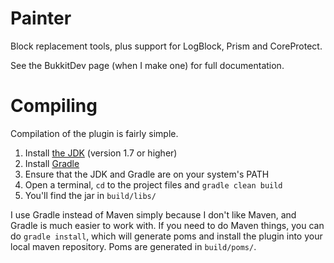 Painter
=======

Block replacement tools, plus support for LogBlock, Prism and CoreProtect.

See the BukkitDev page (when I make one) for full documentation.

Compiling
=========

Compilation of the plugin is fairly simple.

1. Install [the JDK](http://www.oracle.com/technetwork/java/javase/downloads/jdk7-downloads-1880260.html) (version 1.7 or higher)
2. Install [Gradle](http://www.gradle.org/)
3. Ensure that the JDK and Gradle are on your system's PATH
4. Open a terminal, `cd` to the project files and `gradle clean build`
5. You'll find the jar in `build/libs/`

I use Gradle instead of Maven simply because I don't like Maven, and Gradle is much easier to work with.
If you need to do Maven things, you can do `gradle install`, which will generate poms and install the plugin
into your local maven repository. Poms are generated in `build/poms/`.